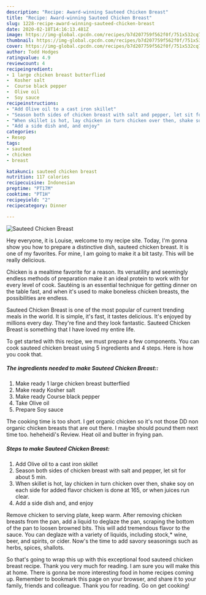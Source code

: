 ```yaml
---
description: "Recipe: Award-winning Sauteed Chicken Breast"
title: "Recipe: Award-winning Sauteed Chicken Breast"
slug: 1228-recipe-award-winning-sauteed-chicken-breast
date: 2020-02-18T14:16:13.481Z
image: https://img-global.cpcdn.com/recipes/b7d207759f562f0f/751x532cq70/sauteed-chicken-breast-recipe-main-photo.jpg
thumbnail: https://img-global.cpcdn.com/recipes/b7d207759f562f0f/751x532cq70/sauteed-chicken-breast-recipe-main-photo.jpg
cover: https://img-global.cpcdn.com/recipes/b7d207759f562f0f/751x532cq70/sauteed-chicken-breast-recipe-main-photo.jpg
author: Todd Hodges
ratingvalue: 4.9
reviewcount: 4
recipeingredient:
- 1 large chicken breast butterflied
-  Kosher salt
-  Course black pepper
-  Olive oil
-  Soy sauce
recipeinstructions:
- "Add Olive oil to a cast iron skillet"
- "Season both sides of chicken breast with salt and pepper, let sit for about 5 min."
- "When skillet is hot, lay chicken in turn chicken over then, shake soy on each side for added flavor chicken is done at 165, or when juices run clear."
- "Add a side dish and, and enjoy"
categories:
- Resep
tags:
- sauteed
- chicken
- breast

katakunci: sauteed chicken breast
nutrition: 117 calories
recipecuisine: Indonesian
preptime: "PT17M"
cooktime: "PT1H"
recipeyield: "2"
recipecategory: Dinner

---
```



![Sauteed Chicken Breast](https://img-global.cpcdn.com/recipes/b7d207759f562f0f/751x532cq70/sauteed-chicken-breast-recipe-main-photo.jpg)

Hey everyone, it is Louise, welcome to my recipe site. Today, I'm gonna show you how to prepare a distinctive dish, sauteed chicken breast. It is one of my favorites. For mine, I am going to make it a bit tasty. This will be really delicious.

Chicken is a mealtime favorite for a reason. Its versatility and seemingly endless methods of preparation make it an ideal protein to work with for every level of cook. Sautéing is an essential technique for getting dinner on the table fast, and when it&#39;s used to make boneless chicken breasts, the possibilities are endless.

Sauteed Chicken Breast is one of the most popular of current trending meals in the world. It is simple, it's fast, it tastes delicious. It's enjoyed by millions every day. They're fine and they look fantastic. Sauteed Chicken Breast is something that I have loved my entire life.


To get started with this recipe, we must prepare a few components. You can cook sauteed chicken breast using 5 ingredients and 4 steps. Here is how you cook that.

##### The ingredients needed to make Sauteed Chicken Breast::

1. Make ready 1 large chicken breast butterflied
1. Make ready  Kosher salt
1. Make ready  Course black pepper
1. Take  Olive oil
1. Prepare  Soy sauce


The cooking time is too short. I get organic chicken so it&#39;s not those DD non organic chicken breasts that are out there. I maybe should pound them next time too. heheheidi&#39;s Review. Heat oil and butter in frying pan. 

##### Steps to make Sauteed Chicken Breast:

1. Add Olive oil to a cast iron skillet
1. Season both sides of chicken breast with salt and pepper, let sit for about 5 min.
1. When skillet is hot, lay chicken in turn chicken over then, shake soy on each side for added flavor chicken is done at 165, or when juices run clear.
1. Add a side dish and, and enjoy


Remove chicken to serving plate, keep warm. After removing chicken breasts from the pan, add a liquid to deglaze the pan, scraping the bottom of the pan to loosen browned bits. This will add tremendous flavor to the sauce. You can deglaze with a variety of liquids, including stock,* wine, beer, and spirits, or cider. Now&#39;s the time to add savory seasonings such as herbs, spices, shallots. 

So that's going to wrap this up with this exceptional food sauteed chicken breast recipe. Thank you very much for reading. I am sure you will make this at home. There is gonna be more interesting food in home recipes coming up. Remember to bookmark this page on your browser, and share it to your family, friends and colleague. Thank you for reading. Go on get cooking!
